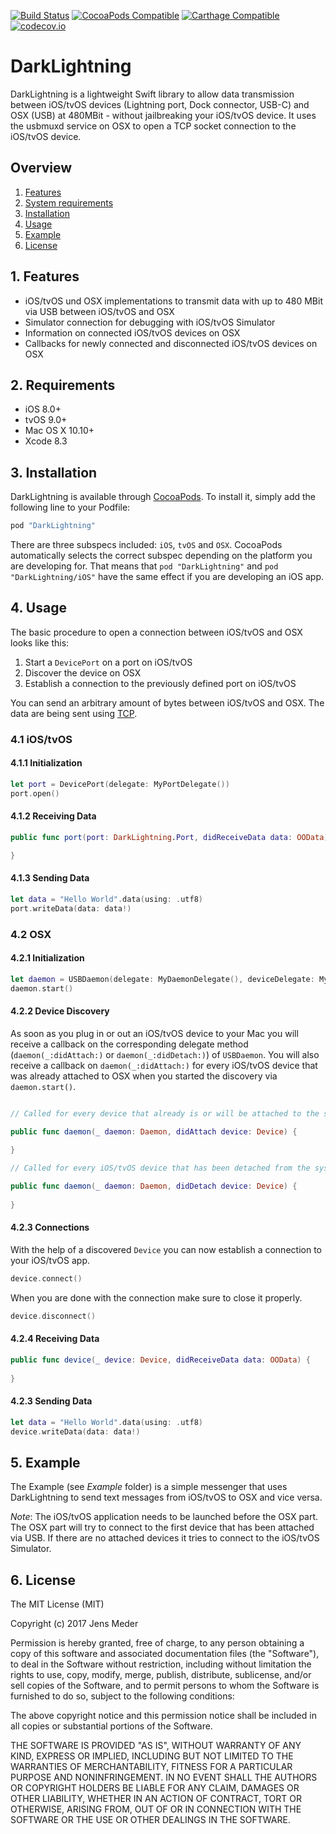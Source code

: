 [![Build Status](https://api.travis-ci.org/jensmeder/DarkLightning.svg?branch=master)](https://travis-ci.org/jensmeder/DarkLightning.svg?branch=master)
[![CocoaPods Compatible](https://img.shields.io/cocoapods/v/DarkLightning.svg)](https://img.shields.io/cocoapods/v/DarkLightning.svg)
[![Carthage Compatible](https://img.shields.io/badge/Carthage-compatible-4BC51D.svg?style=flat)](https://github.com/Carthage/Carthage)
[![codecov.io](https://codecov.io/github/jensmeder/DarkLightning/coverage.svg?branch=master)](https://codecov.io/github/jensmeder/DarkLightning?branch=master)

# DarkLightning
                      
DarkLightning is a lightweight Swift library to allow data transmission between iOS/tvOS devices (Lightning port, Dock connector, USB-C) and OSX (USB) at 480MBit - without jailbreaking your iOS/tvOS device. It uses the usbmuxd service on OSX to open a TCP socket connection to the iOS/tvOS device. 

## Overview

1. [Features](README.md#1-features)
2. [System requirements](README.md#2-requirements)
3. [Installation](README.md#3-installation)
4. [Usage](README.md#4-usage)
5. [Example](README.md#5-example)
6. [License](README.md#6-license)

## 1. Features

* iOS/tvOS und OSX implementations to transmit data with up to 480 MBit via USB between iOS/tvOS and OSX
* Simulator connection for debugging with iOS/tvOS Simulator
* Information on connected iOS/tvOS devices on OSX
* Callbacks for newly connected and disconnected iOS/tvOS devices on OSX

## 2. Requirements

* iOS 8.0+
* tvOS 9.0+
* Mac OS X 10.10+
* Xcode 8.3

## 3. Installation

DarkLightning is available through [CocoaPods](http://cocoapods.org). To install
it, simply add the following line to your Podfile:

```ruby
pod "DarkLightning"
```
There are three subspecs included: `iOS`, `tvOS` and `OSX`. CocoaPods automatically selects the correct subspec depending on the platform you are developing for. That means that `pod "DarkLightning"` and `pod "DarkLightning/iOS"` have the same effect if you are developing an iOS app.

## 4. Usage

The basic procedure to open a connection between iOS/tvOS and OSX looks like this:

1. Start a `DevicePort` on a port on iOS/tvOS
2. Discover the device on OSX
3. Establish a connection to the previously defined port on iOS/tvOS

You can send an arbitrary amount of bytes between iOS/tvOS and OSX. The data are being sent using [TCP](https://en.wikipedia.org/wiki/Transmission_Control_Protocol).

### 4.1 iOS/tvOS

#### 4.1.1 Initialization

```swift
let port = DevicePort(delegate: MyPortDelegate())
port.open()

```
#### 4.1.2 Receiving Data

```swift
public func port(port: DarkLightning.Port, didReceiveData data: OOData) {

}
```

#### 4.1.3 Sending Data

```swift
let data = "Hello World".data(using: .utf8)
port.writeData(data: data!)
```

### 4.2 OSX

#### 4.2.1 Initialization

```swift
let daemon = USBDaemon(delegate: MyDaemonDelegate(), deviceDelegate: MyDeviceDelegate())
daemon.start()
```

#### 4.2.2 Device Discovery

As soon as you plug in or out an iOS/tvOS device to your Mac you will receive a callback on the corresponding delegate method (`daemon(_:didAttach:)` or `daemon(_:didDetach:)`) of `USBDaemon`. You will also receive a callback on `daemon(_:didAttach:)` for every iOS/tvOS device that was already attached to OSX when you started the discovery via `daemon.start()`.

```swift

// Called for every device that already is or will be attached to the system

public func daemon(_ daemon: Daemon, didAttach device: Device) {
     
}

// Called for every iOS/tvOS device that has been detached from the system

public func daemon(_ daemon: Daemon, didDetach device: Device) {
        
}
```
#### 4.2.3 Connections

With the help of a discovered `Device` you can now establish a connection to your iOS/tvOS app.

```swift
device.connect()
```
When you are done with the connection make sure to close it properly.

```swift
device.disconnect()
```

#### 4.2.4 Receiving Data

```swift
public func device(_ device: Device, didReceiveData data: OOData) {
		
}
```

#### 4.2.3 Sending Data

```swift
let data = "Hello World".data(using: .utf8)
device.writeData(data: data!)
```

## 5. Example

The Example (see _Example_ folder) is a simple messenger that uses DarkLightning to send text messages from iOS/tvOS to OSX and vice versa. 

_Note_: The iOS/tvOS application needs to be launched before the OSX part. The OSX part will try to connect to the first device that has been attached via USB. If there are no attached devices it tries to connect to the iOS/tvOS Simulator.

## 6. License

The MIT License (MIT)

Copyright (c) 2017 Jens Meder

Permission is hereby granted, free of charge, to any person obtaining a copy
of this software and associated documentation files (the "Software"), to deal
in the Software without restriction, including without limitation the rights
to use, copy, modify, merge, publish, distribute, sublicense, and/or sell
copies of the Software, and to permit persons to whom the Software is
furnished to do so, subject to the following conditions:

The above copyright notice and this permission notice shall be included in all
copies or substantial portions of the Software.

THE SOFTWARE IS PROVIDED "AS IS", WITHOUT WARRANTY OF ANY KIND, EXPRESS OR
IMPLIED, INCLUDING BUT NOT LIMITED TO THE WARRANTIES OF MERCHANTABILITY,
FITNESS FOR A PARTICULAR PURPOSE AND NONINFRINGEMENT. IN NO EVENT SHALL THE
AUTHORS OR COPYRIGHT HOLDERS BE LIABLE FOR ANY CLAIM, DAMAGES OR OTHER
LIABILITY, WHETHER IN AN ACTION OF CONTRACT, TORT OR OTHERWISE, ARISING FROM,
OUT OF OR IN CONNECTION WITH THE SOFTWARE OR THE USE OR OTHER DEALINGS IN THE
SOFTWARE.
